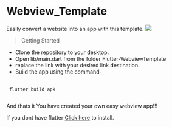 # Webview_Template
 
Easily convert a website into an app with this template.
<img src="https://www.real.discount/wp-content/uploads/2020/10/3291360_704d_4.jpg">

> Getting Started

* Clone the repository to your desktop.
* Open lib/main.dart from the folder Flutter-WebviewTemplate
* replace the link with your desired link destination.
* Build the app using the command- <br> <br> 
```  
 flutter build apk 
 
```
And thats it You have created your own easy webview app!!!


If you dont have flutter [Click here](https://flutter.dev/) to install.
